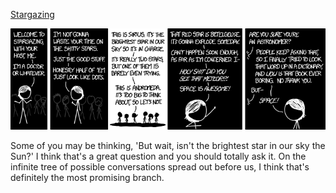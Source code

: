 [Stargazing](https://xkcd.com/1644)

![Stargazing](./random_comic.png)

Some of you may be thinking, 'But wait, isn't the brightest star in our sky the Sun?' I think that's a great question and you should totally ask it. On the infinite tree of possible conversations spread out before us, I think that's definitely the most promising branch.

